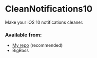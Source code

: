 # CleanNotifications10

Make your iOS 10 notifications cleaner.

### Available from:

- [My repo](https://repo.applebetas.tk) (recommended)
- BigBoss
